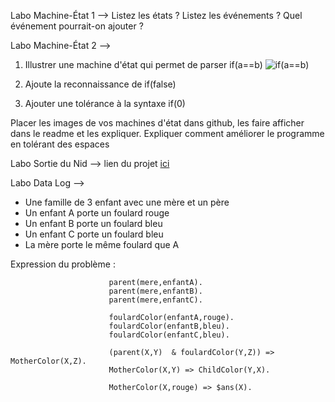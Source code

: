 Labo Machine-État 1 --> 
Listez les états ? Listez les événements ?
Quel événement pourrait-on ajouter ?

Labo Machine-État 2 --> 

1) Illustrer une machine d'état qui permet de parser if(a==b)
![if(a==b)](https://github.com/user-attachments/assets/c9b5b376-bf83-4466-8f99-5a26382cb74d)



2) Ajoute la reconnaissance de if(false)

3) Ajouter une tolérance à la syntaxe if(0)

Placer les images de vos machines d'état dans github, les faire afficher dans le readme et les expliquer.
Expliquer comment améliorer le programme en tolérant des espaces



Labo Sortie du Nid -->  lien du projet [ici](https://github.com/simonlesly/Labo_Agent_Machine_Etat/tree/main/Hummingbirds)


Labo Data Log -->

- Une famille de 3 enfant avec une mère et un père
- Un enfant A porte un foulard rouge
- Un enfant B porte un foulard bleu
- Un enfant C porte un foulard bleu
- La mère porte le même foulard que A


Expression du  problème :

                          parent(mere,enfantA).
                          parent(mere,enfantB).
                          parent(mere,enfantC).
                          
                          foulardColor(enfantA,rouge).
                          foulardColor(enfantB,bleu).
                          foulardColor(enfantC,bleu).
                          
                          (parent(X,Y)  & foulardColor(Y,Z)) => MotherColor(X,Z).
                          MotherColor(X,Y) => ChildColor(Y,X).
                          
                          MotherColor(X,rouge) => $ans(X).


